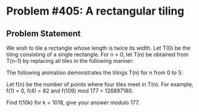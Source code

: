 # Problem #405: A rectangular tiling 

## Problem Statement 


We wish to tile a rectangle whose length is twice its width.
Let T(0) be the tiling consisting of a single rectangle.
For n > 0, let T(n) be obtained from T(n-1) by replacing all tiles in the following manner:




The following animation demonstrates the tilings T(n) for n from 0 to 5:




Let f(n) be the number of points where four tiles meet in T(n).
For example, f(1) = 0, f(4) = 82 and f(109) mod 177 = 126897180.


Find f(10k) for k = 1018, give your answer modulo 177.

